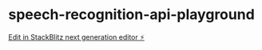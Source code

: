 # speech-recognition-api-playground

[Edit in StackBlitz next generation editor ⚡️](https://stackblitz.com/~/github.com/blackmjck/speech-recognition-api-playground)